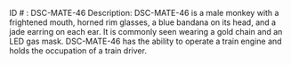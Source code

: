 ID # : DSC-MATE-46
Description: DSC-MATE-46 is a male monkey with a frightened mouth, horned rim glasses, a blue bandana on its head, and a jade earring on each ear. It is commonly seen wearing a gold chain and an LED gas mask. DSC-MATE-46 has the ability to operate a train engine and holds the occupation of a train driver.